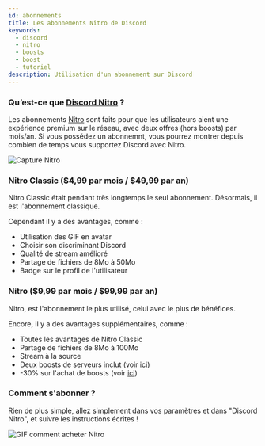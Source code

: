 ```yaml
---
id: abonnements
title: Les abonnements Nitro de Discord
keywords:
  - discord
  - nitro
  - boosts
  - boost
  - tutoriel
description: Utilisation d'un abonnement sur Discord
---
```


### Qu’est-ce que [Discord Nitro](https://support.discord.com/hc/fr/articles/115000435108-Discord-Nitro-Classic-Nitro) ?
Les abonnements [Nitro](https://support.discord.com/hc/fr/articles/115000435108-Discord-Nitro-Classic-Nitro) sont faits pour que les utilisateurs aient une expérience premium sur le réseau, avec deux offres (hors boosts) par mois/an. Si vous possédez un abonnemnt, vous pourrez montrer depuis combien de temps vous supportez Discord avec Nitro.

![Capture Nitro](https://i.discord.fr/bRo.png)

### Nitro Classic ($4,99 par mois / $49,99 par an)
Nitro Classic était pendant très longtemps le seul abonnement. Désormais, il est l'abonnement classique.

Cependant il y a des avantages, comme :
* Utilisation des GIF en avatar
* Choisir son discriminant Discord
* Qualité de stream amélioré
* Partage de fichiers de 8Mo à 50Mo
* Badge sur le profil de l'utilisateur

### Nitro ($9,99 par mois / $99,99 par an)
Nitro, est l'abonnement le plus utilisé, celui avec le plus de bénéfices.

Encore, il y a des avantages supplémentaires, comme :
* Toutes les avantages de Nitro Classic
* Partage de fichiers de 8Mo à 100Mo
* Stream à la source
* Deux boosts de serveurs inclut (voir [ici](https://github.com/discordfr/wiki/blob/master/nitro-jeux/boost-serveur/boost.md))
* -30% sur l'achat de boosts (voir [ici](https://github.com/discordfr/wiki/blob/master/nitro-jeux/boost-serveur/boost.md))

### Comment s'abonner ?
Rien de plus simple, allez simplement dans vos paramètres et dans "Discord Nitro", et suivre les instructions écrites !

![GIF comment acheter Nitro](https://i.discord.fr/jc3.gif)
